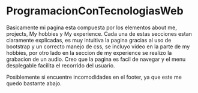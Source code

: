 # ProgramacionConTecnologiasWeb

  Basicamente mi pagina esta compuesta por los elementos about me, projects, My hobbies y My experience. Cada una de estas secciones estan claramente explicadas, es muy intuitiva la pagina gracias al uso de bootstrap y un correcto manejo de css, se incluyo video en la parte de my hobbies, por otro lado en la seccion de my experience se realizo la grabacion de un audio. Creo que la pagina es facil de navegar y el menu desplegable facilita el recorrido del usuario.

Posiblemente si encuentre incomodidades en el footer, ya que este me quedo bastante abajo.
